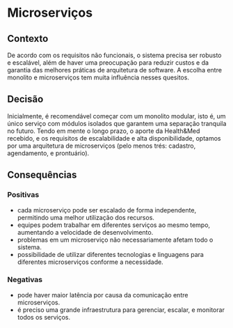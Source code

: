 # Microserviços

## Contexto

De acordo com os requisitos não funcionais, o sistema precisa ser robusto e escalável, além de haver uma preocupação para reduzir custos e da garantia das melhores práticas de arquitetura de software. A escolha entre monolito e microserviços tem muita influência nesses quesitos.

## Decisão

Inicialmente, é recomendável começar com um monolito modular, isto é, um único serviço com módulos isolados que garantem uma separação tranquila no futuro. Tendo em mente o longo prazo, o aporte da Health&Med recebido, e os requisitos de escalabilidade e alta disponibilidade, optamos por uma arquitetura de microserviços (pelo menos trés: cadastro, agendamento, e prontuário).

## Consequências

### Positivas

- cada microserviço pode ser escalado de forma independente, permitindo uma melhor utilização dos recursos.
- equipes podem trabalhar em diferentes serviços ao mesmo tempo, aumentando a velocidade de desenvolvimento.
- problemas em um microserviço não necessariamente afetam todo o sistema.
- possibilidade de utilizar diferentes tecnologias e linguagens para diferentes microserviços conforme a necessidade.

### Negativas

- pode haver maior latência por causa da comunicação entre microserviços.
- é preciso uma grande infraestrutura para gerenciar, escalar, e monitorar todos os serviços.
